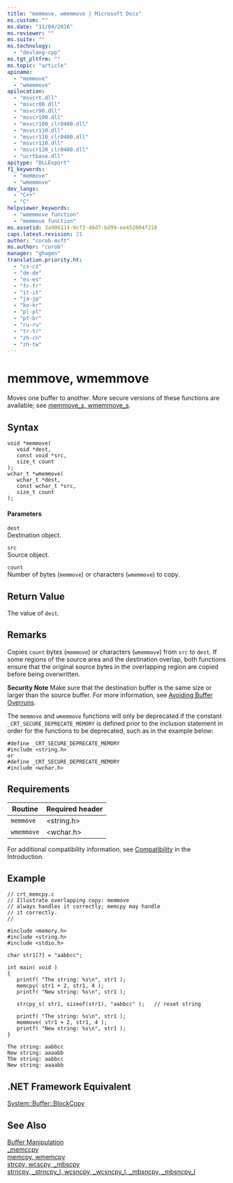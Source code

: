 ```yaml
---
title: "memmove, wmemmove | Microsoft Docs"
ms.custom: ""
ms.date: "11/04/2016"
ms.reviewer: ""
ms.suite: ""
ms.technology: 
  - "devlang-cpp"
ms.tgt_pltfrm: ""
ms.topic: "article"
apiname: 
  - "memmove"
  - "wmemmove"
apilocation: 
  - "msvcrt.dll"
  - "msvcr80.dll"
  - "msvcr90.dll"
  - "msvcr100.dll"
  - "msvcr100_clr0400.dll"
  - "msvcr110.dll"
  - "msvcr110_clr0400.dll"
  - "msvcr120.dll"
  - "msvcr120_clr0400.dll"
  - "ucrtbase.dll"
apitype: "DLLExport"
f1_keywords: 
  - "memmove"
  - "wmemmove"
dev_langs: 
  - "C++"
  - "C"
helpviewer_keywords: 
  - "wmemmove function"
  - "memmove function"
ms.assetid: 3a906114-9cf3-40d7-bd99-ee452004f218
caps.latest.revision: 21
author: "corob-msft"
ms.author: "corob"
manager: "ghogen"
translation.priority.ht: 
  - "cs-cz"
  - "de-de"
  - "es-es"
  - "fr-fr"
  - "it-it"
  - "ja-jp"
  - "ko-kr"
  - "pl-pl"
  - "pt-br"
  - "ru-ru"
  - "tr-tr"
  - "zh-cn"
  - "zh-tw"
---
```

# memmove, wmemmove
Moves one buffer to another. More secure versions of these functions are available; see [memmove_s, wmemmove_s](../../c-runtime-library/reference/memmove-s-wmemmove-s.md).  
  
## Syntax  
  
```  
void *memmove(  
   void *dest,  
   const void *src,  
   size_t count   
);  
wchar_t *wmemmove(  
   wchar_t *dest,  
   const wchar_t *src,  
   size_t count  
);  
```  
  
#### Parameters  
 `dest`  
 Destination object.  
  
 `src`  
 Source object.  
  
 `count`  
 Number of bytes (`memmove`) or characters (`wmemmove`) to copy.  
  
## Return Value  
 The value of `dest`*.*  
  
## Remarks  
 Copies `count` bytes (`memmove`) or characters (`wmemmove`) from `src` to `dest`*.* If some regions of the source area and the destination overlap, both functions ensure that the original source bytes in the overlapping region are copied before being overwritten.  
  
 **Security Note** Make sure that the destination buffer is the same size or larger than the source buffer. For more information, see [Avoiding Buffer Overruns](http://msdn.microsoft.com/library/windows/desktop/ms717795).  
  
 The `memmove` and `wmemmove` functions will only be deprecated if the constant `_CRT_SECURE_DEPRECATE_MEMORY` is defined prior to the inclusion statement in order for the functions to be deprecated, such as in the example below:  
  
```  
#define _CRT_SECURE_DEPRECATE_MEMORY  
#include <string.h>  
or  
#define _CRT_SECURE_DEPRECATE_MEMORY  
#include <wchar.h>  
```  
  
## Requirements  
  
|Routine|Required header|  
|-------------|---------------------|  
|`memmove`|\<string.h>|  
|`wmemmove`|\<wchar.h>|  
  
 For additional compatibility information, see [Compatibility](../../c-runtime-library/compatibility.md) in the Introduction.  
  
## Example  
  
```  
// crt_memcpy.c  
// Illustrate overlapping copy: memmove  
// always handles it correctly; memcpy may handle  
// it correctly.  
//  
  
#include <memory.h>  
#include <string.h>  
#include <stdio.h>  
  
char str1[7] = "aabbcc";  
  
int main( void )  
{  
   printf( "The string: %s\n", str1 );  
   memcpy( str1 + 2, str1, 4 );  
   printf( "New string: %s\n", str1 );  
  
   strcpy_s( str1, sizeof(str1), "aabbcc" );   // reset string  
  
   printf( "The string: %s\n", str1 );  
   memmove( str1 + 2, str1, 4 );  
   printf( "New string: %s\n", str1 );  
}  
```  
  
```Output  
The string: aabbcc  
New string: aaaabb  
The string: aabbcc  
New string: aaaabb  
```  
  
## .NET Framework Equivalent  
 [System::Buffer::BlockCopy](https://msdn.microsoft.com/en-us/library/system.buffer.blockcopy.aspx)  
  
## See Also  
 [Buffer Manipulation](../../c-runtime-library/buffer-manipulation.md)   
 [_memccpy](../../c-runtime-library/reference/memccpy.md)   
 [memcpy, wmemcpy](../../c-runtime-library/reference/memcpy-wmemcpy.md)   
 [strcpy, wcscpy, _mbscpy](../../c-runtime-library/reference/strcpy-wcscpy-mbscpy.md)   
 [strncpy, _strncpy_l, wcsncpy, _wcsncpy_l, _mbsncpy, _mbsncpy_l](../../c-runtime-library/reference/strncpy-strncpy-l-wcsncpy-wcsncpy-l-mbsncpy-mbsncpy-l.md)